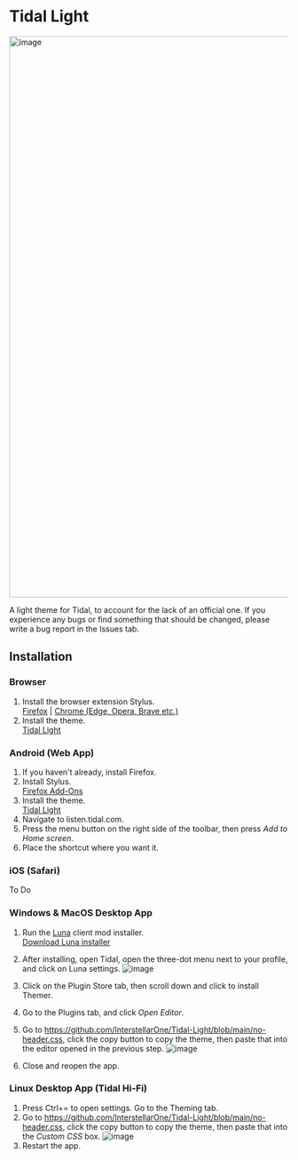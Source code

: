 # Tidal Light
<img width="1919" height="1011" alt="image" src="https://github.com/user-attachments/assets/fa8fefc0-8d9e-48ac-a33d-57f15695798e" />

A light theme for Tidal, to account for the lack of an official one. If you experience any bugs or find something that should be changed, please write a bug report in the Issues tab.

## Installation
### Browser
1. Install the browser extension Stylus. \
[Firefox](https://addons.mozilla.org/en-CA/firefox/addon/styl-us/) | [Chrome (Edge, Opera, Brave etc.)](https://chromewebstore.google.com/detail/stylus/clngdbkpkpeebahjckkjfobafhncgmne)
2. Install the theme. \
   [Tidal Light](https://userstyles.world/style/21068/tidal-light)

### Android (Web App)
1. If you haven't already, install Firefox.
2. Install Stylus.\
   [Firefox Add-Ons](https://addons.mozilla.org/en-CA/android/addon/styl-us/)
3. Install the theme. \
   [Tidal Light](https://userstyles.world/style/21068/tidal-light)
4. Navigate to listen.tidal.com.
5. Press the menu button on the right side of the toolbar, then press *Add to Home screen*.
6. Place the shortcut where you want it.

### iOS (Safari)
To Do

### Windows & MacOS Desktop App

1. Run the [Luna](https://github.com/Inrixia/TidaLuna) client mod installer. \
[Download Luna installer](https://github.com/jxnxsdev/TidaLuna-Installer/releases)
2. After installing, open Tidal, open the three-dot menu next to your profile, and click on Luna settings.
   ![image](https://github.com/user-attachments/assets/fb9ca55a-644c-478e-bfe2-b02ebf53569c)

3. Click on the Plugin Store tab, then scroll down and click to install Themer.
4. Go to the Plugins tab, and click *Open Editor*.
5. Go to https://github.com/InterstellarOne/Tidal-Light/blob/main/no-header.css, click the copy button to copy the theme, then paste that into the editor opened in the previous step.
![image](https://github.com/user-attachments/assets/7f37ba29-8cc5-4268-940b-b38daf636213)

6. Close and reopen the app.

### Linux Desktop App (Tidal Hi-Fi)
1. Press Ctrl+= to open settings. Go to the Theming tab.
2. Go to https://github.com/InterstellarOne/Tidal-Light/blob/main/no-header.css, click the copy button to copy the theme, then paste that into the _Custom CSS_ box.
![image](https://github.com/user-attachments/assets/7f37ba29-8cc5-4268-940b-b38daf636213)
3. Restart the app.

